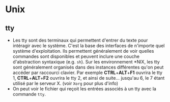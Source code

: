 # Unix

## tty

- Les tty sont des terminaux qui permettent d'entrer du texte pour intéragir avec le système. C'est la base des interfaces de n'importe quel système d'exploitation. Ils permettent généralement de voir quelles commandes sont disponibles et peuvent inclure une couche d'abstraction syntaxique (e.g. `sh`). Sur les environnement \*NIX, les tty sont généralement organisés dans des instances différentes qu'on peut accéder par raccourci clavier. Par exemple **CTRL**+**ALT**+**F1** ouvrira le tty 1, **CTRL**+**ALT**+**F2** ouvrira le tty 2, et ainsi de suite... jusqu'au 6, le 7 étant utilisé par le serveur X. (voir `Xorg` pour plus d'info)
- On peut voir le fichier qui reçoit les entrées associés à un tty avec la commande `tty`.
